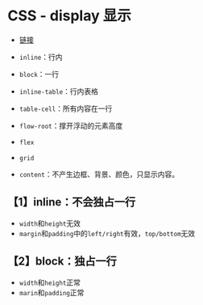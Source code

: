 # CSS - display 显示

- [链接](https://blog.csdn.net/qq_42161935/article/details/99844944)

- `inline`：行内
- `block`：一行
- `inline-table`：行内表格
- `table-cell`：所有内容在一行
- `flow-root`：撑开浮动的元素高度
- `flex`
- `grid`
- `content`：不产生边框、背景、颜色，只显示内容。

## 【1】inline：不会独占一行

- `width`和`height`无效
- `margin`和`padding`中的`left/right`有效，`top/bottom`无效

## 【2】block：独占一行

- `width`和`height`正常
- `marin`和`padding`正常

